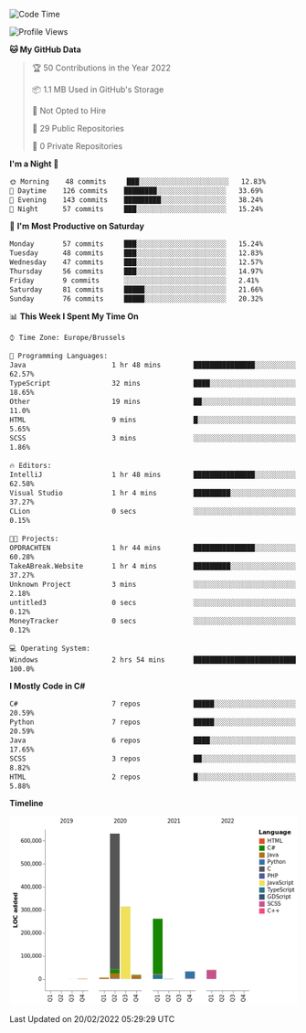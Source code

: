 <!--START_SECTION:waka-->
![Code Time](http://img.shields.io/badge/Code%20Time-135%20hrs%2017%20mins-blue)

![Profile Views](http://img.shields.io/badge/Profile%20Views-1-blue)

**🐱 My GitHub Data** 

> 🏆 50 Contributions in the Year 2022
 > 
> 📦 1.1 MB Used in GitHub's Storage 
 > 
> 🚫 Not Opted to Hire
 > 
> 📜 29 Public Repositories 
 > 
> 🔑 0 Private Repositories  
 > 
**I'm a Night 🦉** 

```text
🌞 Morning    48 commits     ███░░░░░░░░░░░░░░░░░░░░░░   12.83% 
🌆 Daytime    126 commits    ████████░░░░░░░░░░░░░░░░░   33.69% 
🌃 Evening    143 commits    █████████░░░░░░░░░░░░░░░░   38.24% 
🌙 Night      57 commits     ███░░░░░░░░░░░░░░░░░░░░░░   15.24%

```
📅 **I'm Most Productive on Saturday** 

```text
Monday       57 commits     ███░░░░░░░░░░░░░░░░░░░░░░   15.24% 
Tuesday      48 commits     ███░░░░░░░░░░░░░░░░░░░░░░   12.83% 
Wednesday    47 commits     ███░░░░░░░░░░░░░░░░░░░░░░   12.57% 
Thursday     56 commits     ███░░░░░░░░░░░░░░░░░░░░░░   14.97% 
Friday       9 commits      ░░░░░░░░░░░░░░░░░░░░░░░░░   2.41% 
Saturday     81 commits     █████░░░░░░░░░░░░░░░░░░░░   21.66% 
Sunday       76 commits     █████░░░░░░░░░░░░░░░░░░░░   20.32%

```


📊 **This Week I Spent My Time On** 

```text
⌚︎ Time Zone: Europe/Brussels

💬 Programming Languages: 
Java                     1 hr 48 mins        ███████████████░░░░░░░░░░   62.57% 
TypeScript               32 mins             ████░░░░░░░░░░░░░░░░░░░░░   18.65% 
Other                    19 mins             ██░░░░░░░░░░░░░░░░░░░░░░░   11.0% 
HTML                     9 mins              █░░░░░░░░░░░░░░░░░░░░░░░░   5.65% 
SCSS                     3 mins              ░░░░░░░░░░░░░░░░░░░░░░░░░   1.86%

🔥 Editors: 
IntelliJ                 1 hr 48 mins        ███████████████░░░░░░░░░░   62.58% 
Visual Studio            1 hr 4 mins         █████████░░░░░░░░░░░░░░░░   37.27% 
CLion                    0 secs              ░░░░░░░░░░░░░░░░░░░░░░░░░   0.15%

🐱‍💻 Projects: 
OPDRACHTEN               1 hr 44 mins        ███████████████░░░░░░░░░░   60.28% 
TakeABreak.Website       1 hr 4 mins         █████████░░░░░░░░░░░░░░░░   37.27% 
Unknown Project          3 mins              ░░░░░░░░░░░░░░░░░░░░░░░░░   2.18% 
untitled3                0 secs              ░░░░░░░░░░░░░░░░░░░░░░░░░   0.12% 
MoneyTracker             0 secs              ░░░░░░░░░░░░░░░░░░░░░░░░░   0.12%

💻 Operating System: 
Windows                  2 hrs 54 mins       █████████████████████████   100.0%

```

**I Mostly Code in C#** 

```text
C#                       7 repos             █████░░░░░░░░░░░░░░░░░░░░   20.59% 
Python                   7 repos             █████░░░░░░░░░░░░░░░░░░░░   20.59% 
Java                     6 repos             ████░░░░░░░░░░░░░░░░░░░░░   17.65% 
SCSS                     3 repos             ██░░░░░░░░░░░░░░░░░░░░░░░   8.82% 
HTML                     2 repos             █░░░░░░░░░░░░░░░░░░░░░░░░   5.88%

```


**Timeline**

![Chart not found](https://raw.githubusercontent.com/Arafa42/Arafa42/main/charts/bar_graph.png) 


 Last Updated on 20/02/2022 05:29:29 UTC
<!--END_SECTION:waka-->


<!-- 
[![Hits](https://hits.seeyoufarm.com/api/count/incr/badge.svg?url=https%3A%2F%2Fgithub.com%2FArafa42&count_bg=%23455AF3&title_bg=%23262D3B&icon=github.svg&icon_color=%23588EF7&title=visitors&edge_flat=false)](https://hits.seeyoufarm.com)
 -->

